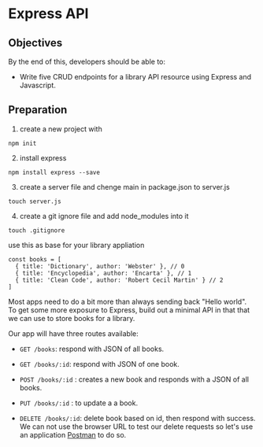 # Express API

## Objectives

By the end of this, developers should be able to:

- Write five CRUD endpoints for a library API resource using Express and Javascript.



## Preparation

1. create a new project with 

```
npm init
```

2. install express
```
npm install express --save
```

3. create a server file and chenge main in package.json to server.js
```
touch server.js
```

4. create a git ignore file and add node_modules into it
```
touch .gitignore
```

use this as base for your library appliation
```
const books = [
  { title: 'Dictionary', author: 'Webster' }, // 0
  { title: 'Encyclopedia', author: 'Encarta' }, // 1
  { title: 'Clean Code', author: 'Robert Cecil Martin' } // 2
]

```





Most apps need to do a bit more than always sending back "Hello world". To get
some more exposure to Express, build out a minimal API in
that that we can
use to store books for a library.

Our app will have three routes available:

- `GET /books`: respond with JSON of all books.
- `GET /books/:id`: respond with JSON of one book.
- `POST /books/:id` : creates a new book and responds with a JSON of all books.

- `PUT /books/:id` : to update a a book.
- `DELETE /books/:id`: delete book based on id, then respond with success.  
We can not use the browser URL to test our delete requests so let's use an application [Postman](https://www.getpostman.com/) to do so.

